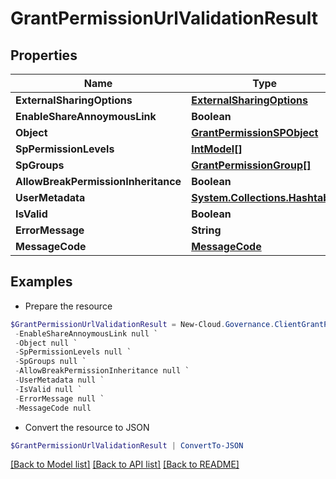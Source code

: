# GrantPermissionUrlValidationResult
## Properties

Name | Type | Description | Notes
------------ | ------------- | ------------- | -------------
**ExternalSharingOptions** | [**ExternalSharingOptions**](ExternalSharingOptions.md) |  | [optional] 
**EnableShareAnnoymousLink** | **Boolean** |  | [optional] 
**Object** | [**GrantPermissionSPObject**](GrantPermissionSPObject.md) |  | [optional] 
**SpPermissionLevels** | [**IntModel[]**](IntModel.md) |  | [optional] 
**SpGroups** | [**GrantPermissionGroup[]**](GrantPermissionGroup.md) |  | [optional] 
**AllowBreakPermissionInheritance** | **Boolean** |  | [optional] 
**UserMetadata** | [**System.Collections.Hashtable**](UserInfo.md) |  | [optional] 
**IsValid** | **Boolean** |  | [optional] 
**ErrorMessage** | **String** |  | [optional] 
**MessageCode** | [**MessageCode**](MessageCode.md) |  | [optional] 

## Examples

- Prepare the resource
```powershell
$GrantPermissionUrlValidationResult = New-Cloud.Governance.ClientGrantPermissionUrlValidationResult  -ExternalSharingOptions null `
 -EnableShareAnnoymousLink null `
 -Object null `
 -SpPermissionLevels null `
 -SpGroups null `
 -AllowBreakPermissionInheritance null `
 -UserMetadata null `
 -IsValid null `
 -ErrorMessage null `
 -MessageCode null
```

- Convert the resource to JSON
```powershell
$GrantPermissionUrlValidationResult | ConvertTo-JSON
```

[[Back to Model list]](../README.md#documentation-for-models) [[Back to API list]](../README.md#documentation-for-api-endpoints) [[Back to README]](../README.md)

